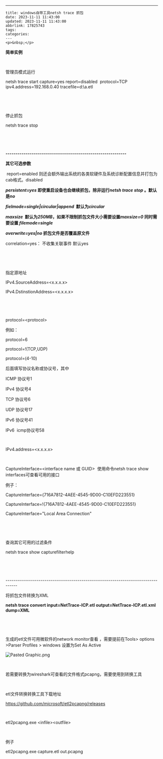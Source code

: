 ---
    title: windows自带工具netsh trace 抓包
    date: 2023-11-11 11:43:00
    updated: 2023-11-11 11:43:00
    abbrlink: 17825743
    tags:
    categories:
    ---
    <p>&nbsp;</p>
<p><strong>简单实例</strong></p>
<p>&nbsp;</p>
<p>管理员模式运行</p>
<p>netsh trace start capture=yes report=disabled&nbsp; protocol=TCP ipv4.address=192.168.0.40 tracefile=d:\a.etl</p>
<p>&nbsp;</p>
<p>&nbsp;</p>
<p>停止抓包</p>
<p>netsh trace stop</p>
<p>&nbsp;</p>
<p>&nbsp;</p>
<p><strong>-------------------------------------------------------------</strong></p>
<p><strong>其它可选参数</strong></p>
<p>&nbsp;report=enabled 则还会额外输出系统的各类软硬件及系统诊断配置信息并打包为cab格式。disabled</p>
<p><strong><em>persistent=yes </em>即使重启设备也会继续抓包，除非运行<em>netsh trace stop </em>。默认是<em>no</em></strong></p>
<p><strong><em>fielmode=single|circular|append&nbsp; </em>默认为<em>circular</em></strong></p>
<p><strong><em>maxsize&nbsp; </em>默认为<em>250MB</em>，如果不限制抓包文件大小需要设置<em>maxsize=0 </em>同时需要设置<em> filemode=single</em></strong></p>
<p><strong><em>overwrite=yes|no </em>抓包文件是否覆盖原文件</strong></p>
<p>correlation=yes： 不收集关联事件 默认yes</p>
<p>&nbsp;</p>
<p>&nbsp;</p>
<p>指定源地址</p>
<p>IPv4.SourceAddress=&lt;x.x.x.x&gt;</p>
<p>IPv4.DstinstionAddress=&lt;x.x.x.x&gt;</p>
<p>&nbsp;</p>
<p>&nbsp;</p>
<p>protocol=&lt;protocol&gt;</p>
<p>例如：</p>
<p>protocol=6</p>
<p>protocol=!(TCP,UDP)</p>
<p>protocol=(4-10)</p>
<p>后面填写协议名称或协议号，其中</p>
<p>ICMP 协议号1</p>
<p>IPv4 协议号4</p>
<p>TCP 协议号6</p>
<p>UDP 协议号17</p>
<p>IPv6 协议号41</p>
<p>IPv6&nbsp; icmp协议号58</p>
<p>&nbsp;</p>
<p>IPv4.address=&lt;x.x.x.x&gt;</p>
<p>&nbsp;</p>
<p>CaptureInterface=&lt;interface name 或 GUID&gt;&nbsp; 使用命令netsh trace show interfaces可查看可用的接口</p>
<p>例子：&nbsp;</p>
<p>CaptureInterface={716A7812-4AEE-4545-9D00-C10EFD223551}</p>
<p>CaptureInterface=!{716A7812-4AEE-4545-9D00-C10EFD223551}</p>
<p>CaptureInterface="Local Area Connection"</p>
<p>&nbsp;</p>
<p>&nbsp;</p>
<p>查询其它可用的过滤条件</p>
<p>netsh trace show capturefilterhelp</p>
<p>&nbsp;</p>
<p>&nbsp;</p>
<p>------------------------------------------------------------------------------------</p>
<p>将抓包文件转换为XML</p>
<p><strong>netsh trace convert input=NetTrace-ICP.etl output=NetTrace-ICP.etl.xml dump=XML</strong></p>
<p>&nbsp;</p>
<p>&nbsp;</p>
<p>生成的etl文件可用微软件的network monitor查看 ，需要提前在Tools&gt; options &gt;Parser Profiles &gt; windows 设置为Set As Active&nbsp;</p>
<p><img src="blob:/images/blog/c37e59e7-5e16-4d40-a663-1b2a54a71b49" alt="Pasted Graphic.png" /></p>
<p>&nbsp;</p>
<p>若需要转换为wireshark可查看的文件格式pcapng，需要使用到转换工具</p>
<p>&nbsp;</p>
<p>etl文件转换转换工具下载地址</p>
<p><a href="https://github.com/microsoft/etl2pcapng/releases">https://github.com/microsoft/etl2pcapng/releases</a></p>
<p>&nbsp;</p>
<p>etl2pcapng.exe &lt;infile&gt;&lt;outfile&gt;</p>
<p>&nbsp;</p>
<p>例子</p>
<p>etl2pcapng.exe capture.etl out.pcapng</p>
<div>&nbsp;</div>
    